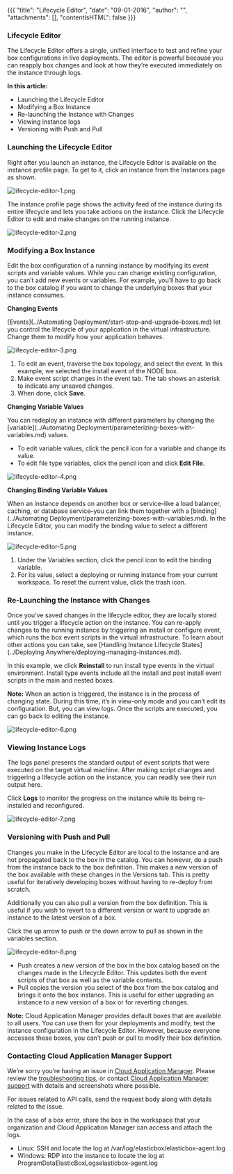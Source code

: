 {{{
"title": "Lifecycle Editor",
"date": "09-01-2016",
"author": "",
"attachments": [],
"contentIsHTML": false
}}}

### Lifecycle Editor

The Lifecycle Editor offers a single, unified interface to test and refine your box configurations in live deployments. The editor is powerful because you can reapply box changes and look at how they’re executed immediately on the instance through logs.

**In this article:**

* Launching the Lifecycle Editor
* Modifying a Box Instance
* Re-launching the Instance with Changes
* Viewing instance logs
* Versioning with Push and Pull

### Launching the Lifecycle Editor

Right after you launch an instance, the Lifecycle Editor is available on the instance profile page. To get to it, click an instance from the Instances page as shown.

![lifecycle-editor-1.png](../../images/cloud-application-manager/lifecycle-editor-1.png)

The instance profile page shows the activity feed of the instance during its entire lifecycle and lets you take actions on the instance. Click the Lifecycle Editor to edit and make changes on the running instance.

![lifecycle-editor-2.png](../../images/cloud-application-manager/lifecycle-editor-2.png)

### Modifying a Box Instance

Edit the box configuration of a running instance by modifying its event scripts and variable values. While you can change existing configuration, you can’t add new events or variables. For example, you’ll have to go back to the box catalog if you want to change the underlying boxes that your instance consumes.

**Changing Events**

[Events](../Automating Deployment/start-stop-and-upgrade-boxes.md) let you control the lifecycle of your application in the virtual infrastructure. Change them to modify how your application behaves.

![lifecycle-editor-3.png](../../images/cloud-application-manager/lifecycle-editor-3.png)

1. To edit an event, traverse the box topology, and select the event. In this example, we selected the install event of the NODE box.
2. Make event script changes in the event tab. The tab shows an asterisk to indicate any unsaved changes.
3. When done, click **Save**.

**Changing Variable Values**

You can redeploy an instance with different parameters by changing the [variable](../Automating Deployment/parameterizing-boxes-with-variables.md) values.

* To edit variable values, click the pencil icon for a variable and change its value.
* To edit file type variables, click the pencil icon and click **Edit File**.

![lifecycle-editor-4.png](../../images/cloud-application-manager/lifecycle-editor-4.png)

**Changing Binding Variable Values**

When an instance depends on another box or service–like a load balancer, caching, or database service–you can link them together with a [binding](../Automating Deployment/parameterizing-boxes-with-variables.md). In the Lifecycle Editor, you can modify the binding value to select a different instance.

![lifecycle-editor-5.png](../../images/cloud-application-manager/lifecycle-editor-5.png)

1. Under the Variables section, click the pencil icon to edit the binding variable.
2. For its value, select a deploying or running instance from your current workspace. To reset the current value, click the trash icon.

### Re-Launching the Instance with Changes

Once you’ve saved changes in the lifecycle editor, they are locally stored until you trigger a lifecycle action on the instance. You can re-apply changes to the running instance by triggering an install or configure event, which runs the box event scripts in the virtual infrastructure. To learn about other actions you can take, see [Handling Instance Lifecycle States](../Deploying Anywhere/deploying-managing-instances.md).

In this example, we click **Reinstall** to run install type events in the virtual environment. Install type events include all the install and post install event scripts in the main and nested boxes.

**Note:** When an action is triggered, the instance is in the process of changing state. During this time, it’s in view-only mode and you can’t edit its configuration. But, you can view logs. Once the scripts are executed, you can go back to editing the instance.

![lifecycle-editor-6.png](../../images/cloud-application-manager/lifecycle-editor-6.png)

### Viewing Instance Logs

The logs panel presents the standard output of event scripts that were executed on the target virtual machine. After making script changes and triggering a lifecycle action on the instance, you can readily see their run output here.

Click **Logs** to monitor the progress on the instance while its being re-installed and reconfigured.

![lifecycle-editor-7.png](../../images/cloud-application-manager/lifecycle-editor-7.png)

### Versioning with Push and Pull

Changes you make in the Lifecycle Editor are local to the instance and are not propagated back to the box in the catalog. You can however, do a push from the instance back to the box definition. This makes a new version of the box available with these changes in the Versions tab. This is pretty useful for iteratively developing boxes without having to re-deploy from scratch.

Additionally you can also pull a version from the box definition. This is useful if you wish to revert to a different version or want to upgrade an instance to the latest version of a box.

Click the up arrow to push or the down arrow to pull as shown in the variables section.

![lifecycle-editor-8.png](../../images/cloud-application-manager/lifecycle-editor-8.png)

* Push creates a new version of the box in the box catalog based on the changes made in the Lifecycle Editor. This updates both the event scripts of that box as well as the variable contents.
* Pull copies the version you select of the box from the box catalog and brings it onto the box instance. This is useful for either upgrading an instance to a new version of a box or for reverting changes.

**Note:** Cloud Application Manager provides default boxes that are available to all users. You can use them for your deployments and modify, test the instance configuration in the Lifecycle Editor. However, because everyone accesses these boxes, you can’t push or pull to modify their box definition.

### Contacting Cloud Application Manager Support

We’re sorry you’re having an issue in [Cloud Application Manager](https://www.ctl.io/cloud-application-manager/). Please review the [troubleshooting tips](../Troubleshooting/troubleshooting-tips.md), or contact [Cloud Application Manager support](mailto:cloudsupport@centurylink.com) with details and screenshots where possible.

For issues related to API calls, send the request body along with details related to the issue.

In the case of a box error, share the box in the workspace that your organization and Cloud Application Manager can access and attach the logs.
* Linux: SSH and locate the log at /var/log/elasticbox/elasticbox-agent.log
* Windows: RDP into the instance to locate the log at ProgramDataElasticBoxLogselasticbox-agent.log
